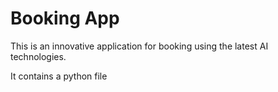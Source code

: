 # Booking App

This is an innovative application for booking using the latest AI technologies. 


It contains a python file
